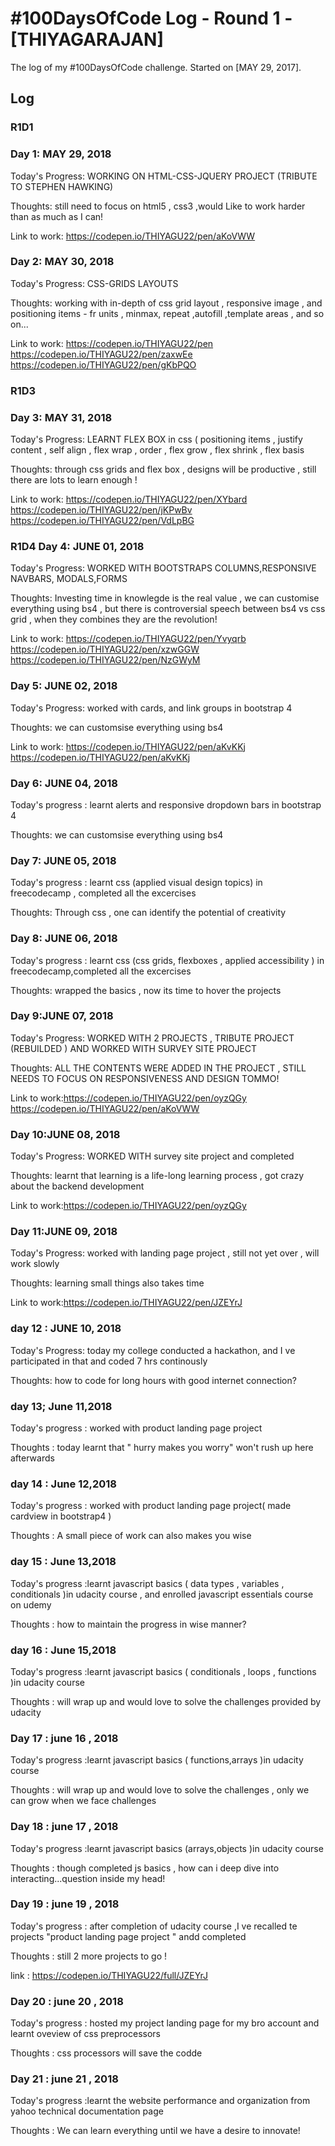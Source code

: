 # #100DaysOfCode Log - Round 1 - [THIYAGARAJAN]

The log of my #100DaysOfCode challenge. Started on [MAY 29, 2017].

## Log

### R1D1 

### Day 1: MAY 29, 2018 

Today's Progress: WORKING ON HTML-CSS-JQUERY PROJECT (TRIBUTE TO STEPHEN HAWKING)

Thoughts: still need to focus on html5 , css3 ,would Like to work harder than as much as I can!

Link to work: https://codepen.io/THIYAGU22/pen/aKoVWW


### Day 2: MAY 30, 2018 

Today's Progress: CSS-GRIDS LAYOUTS

Thoughts: working with in-depth of css grid layout , responsive image , and positioning items - fr units , minmax, repeat ,autofill ,template areas , and so on...

Link to work: https://codepen.io/THIYAGU22/pen    https://codepen.io/THIYAGU22/pen/zaxwEe   https://codepen.io/THIYAGU22/pen/gKbPQO

### R1D3

### Day 3: MAY 31, 2018 

Today's Progress: LEARNT FLEX BOX in css ( positioning items , justify content , self align , flex wrap , order , flex grow , flex shrink , flex basis

Thoughts: through css grids and flex box , designs will be productive , still there are lots to learn enough !

Link to work: https://codepen.io/THIYAGU22/pen/XYbard  https://codepen.io/THIYAGU22/pen/jKPwBv  https://codepen.io/THIYAGU22/pen/VdLpBG





### R1D4 Day 4: JUNE 01, 2018 

Today's Progress: WORKED WITH BOOTSTRAPS COLUMNS,RESPONSIVE NAVBARS, MODALS,FORMS

Thoughts: Investing time in knowlegde is the real value , we can customise everything using bs4 , but there is controversial speech between bs4 vs css grid , when they combines they are the revolution!

Link to work: https://codepen.io/THIYAGU22/pen/Yvyqrb
	      https://codepen.io/THIYAGU22/pen/xzwGGW  https://codepen.io/THIYAGU22/pen/NzGWyM

### Day 5: JUNE 02, 2018
Today's Progress: worked with cards, and link groups in bootstrap 4

Thoughts: we can customsise everything using bs4

Link to work: https://codepen.io/THIYAGU22/pen/aKvKKj
https://codepen.io/THIYAGU22/pen/aKvKKj

	      
### Day 6: JUNE 04, 2018
Today's progress : learnt alerts and responsive dropdown bars in bootstrap 4

Thoughts: we can customsise everything using bs4

### Day 7: JUNE 05, 2018
Today's progress : learnt css (applied visual design topics) in freecodecamp , completed all the excercises

Thoughts: Through css , one can identify the potential of creativity

### Day 8: JUNE 06, 2018

Today's progress : learnt css (css grids, flexboxes , applied accessibility ) in freecodecamp,completed all the excercises

Thoughts: wrapped the basics , now its time to hover the projects


### Day 9:JUNE 07, 2018 

Today's Progress: WORKED WITH 2 PROJECTS , TRIBUTE PROJECT (REBUILDED ) AND WORKED WITH SURVEY SITE PROJECT

Thoughts: ALL THE CONTENTS WERE ADDED IN THE PROJECT , STILL NEEDS TO FOCUS ON RESPONSIVENESS AND DESIGN TOMMO!

Link to work:https://codepen.io/THIYAGU22/pen/oyzQGy  https://codepen.io/THIYAGU22/pen/aKoVWW


### Day 10:JUNE 08, 2018 

Today's Progress: WORKED WITH survey site project and completed

Thoughts: learnt that learning is a life-long learning process , got crazy about the backend development

Link to work:https://codepen.io/THIYAGU22/pen/oyzQGy  

### Day 11:JUNE 09, 2018 

Today's Progress: worked with landing page project , still not yet over , will work slowly

Thoughts: learning small things also takes time

Link to work:https://codepen.io/THIYAGU22/pen/JZEYrJ

### day 12 : JUNE 10, 2018 

Today's Progress: today my college conducted a hackathon, and I ve participated in that and coded 7 hrs continously 

Thoughts: how to code for long hours with good internet connection? 

### day 13; June 11,2018

Today's progress : worked with product landing page project

Thoughts : today learnt that " hurry makes you worry" won't rush up here afterwards 

### day 14 : June 12,2018

Today's progress : worked with product landing page project( made cardview in bootstrap4 )

Thoughts : A small piece of work can also makes you wise

### day 15 : June 13,2018

Today's progress :learnt javascript basics ( data types , variables , conditionals )in udacity course , and enrolled javascript essentials course on udemy

Thoughts : how to maintain the progress in wise manner?


### day 16 : June 15,2018

Today's progress :learnt javascript basics ( conditionals , loops , functions )in udacity course 

Thoughts : will wrap up and would love to solve the challenges provided by udacity

### Day 17 : june 16 , 2018

Today's progress :learnt javascript basics ( functions,arrays )in udacity course 

Thoughts : will wrap up and would love to solve the challenges , only we can grow when we face challenges

### Day 18 : june 17 , 2018

Today's progress :learnt javascript basics (arrays,objects )in udacity course 

Thoughts : though completed js basics , how can i deep dive into interacting...question inside my head!

### Day 19 : june 19 , 2018

Today's progress : after completion of udacity course ,I ve recalled te projects "product landing page project " andd completed

Thoughts : still 2 more projects to go !
 
 link : https://codepen.io/THIYAGU22/full/JZEYrJ
 
 ### Day 20 : june 20 , 2018

Today's progress : hosted my project landing page for my bro account and learnt oveview of css preprocessors

Thoughts : css processors will save the codde
 
 ### Day 21 : june 21 , 2018

Today's progress :learnt the website performance and organization from yahoo technical documentation page

Thoughts : We can learn everything until we have a desire to innovate!

